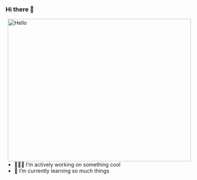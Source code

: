 ### Hi there 👋

[<img align="right" alt="Hello" src="https://gifdb.com/images/file/lofi-rooftop-study-night-chill-lqcvkej9ymld5zbv.gif" width="498" height="389" />](https://github.com/JurojinKun)

- 👨🏽‍💻 I’m actively working on something cool
- 🌱 I’m currently learning so much things

